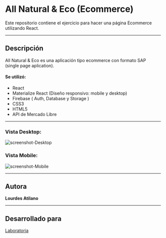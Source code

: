 # All Natural & Eco (Ecommerce)

Este repositorio contiene el ejercicio para hacer una página Ecommerce utilizando React.

---
## Descripción

All Natural & Eco es una aplicación tipo ecommerce con formato SAP (single page aplication). 

#### Se utilizó:
* React
* Materialize React (Diseño responsivo: mobile y desktop)
* Firebase ( Auth, Database y Storage )
* CSS3
* HTML5
* API de Mercado Libre

---

### Vista Desktop:
![screenshot-Desktop](https://user-images.githubusercontent.com/37431988/45056388-5dac8c80-b058-11e8-8b08-633d64f51b84.png)

### Vista Mobile:
![screenshot-Mobile](https://user-images.githubusercontent.com/37431988/45056429-79179780-b058-11e8-81b9-3c22d3ca6dc0.png)

---
## Autora

**Lourdes Atilano**

---
## Desarrollado para 
[Laboratoria](https://laboratoria.la)
